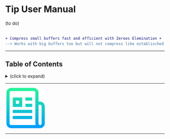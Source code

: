 # Tip User Manual

(to do)


```diff

+ Compress small buffers fast and efficient with Zeroes Elemination +
--> Works with big buffers too but will not compress like establisched zip tools ❗

```

---
<h2>Table of Contents</h2>
<details><summary>(click to expand)</summary><ol><!-- TABLE OF CONTENTS START -->

<!--
Table of Contents Generation:
* Install vsCode extension "Markdown TOC" from dumeng
* Use Shift-Command-P "markdownTOC:generate" to get the automatic numbering.
* replace "<a name" with "<a id"
* replace "##" followed by 2 spaces with "## "‚
-->

<!-- vscode-markdown-toc -->
<!-- vscode-markdown-toc-config
    numbering=true
    autoSave=true
    /vscode-markdown-toc-config -->
<!-- /vscode-markdown-toc -->

</div></ol></details><!-- TABLE OF CONTENTS END -->

---

![./images/logo.png](../images/logo.png)

---

<!--

https://jwakely.github.io/pkg-gcc-latest/

```bash
wget --content-disposition https://kayari.org/gcc-latest/gcc-latest.deb
cd ~/Downloads
sudo dpkg -i gcc-latest_15.0.0-20250112gitf4fa0b7d493a.deb
cd /opt
ls -l # gcc-latest
cd /etc/profile.d # ls -l
sudo echo export PATH=/opt/gcc-latest/bin/:$PATH > # /etc/profile.d/gccpath.go 
```

With 2 reserved bytes, zA and fA is this possible:
* 1: 00                            Z1
* 2: 00 00                         Z2
* 3: 00 00 00                      Z3
* 4: 00 00 00 00                   Z1 zA
* 5: 00 00 00 00 00                zA Z1
* 6: 00 00 00 00 00 00             Z2 zA
* 7: 00 00 00 00 00 00 00          za Z2
* 8: 00 00 00 00 00 00 00 00       Z3 zA
* 9: 00 00 00 00 00 00 00 00 00    zA Z3
* 
* 1: FF                            FF
* 2: FF FF                         F2
* 3: FF FF FF                      F3
* 4: FF FF FF FF                   F4
* 5: FF FF FF FF FF                F2 fA
* 6: FF FF FF FF FF FF             fA F2
* 7: FF FF FF FF FF FF FF          F3 fA
* 8: FF FF FF FF FF FF FF FF       fA F3
* 9: FF FF FF FF FF FF FF FF FF    F4 fA
* A: FF FF FF FF FF FF FF FF FF FF fA F4

### How to reduce short buffers

* Lets imagine to have some reserved bytes like 00, Z1, Z2, Z3, Z4, F1==FF, F2, F3, F4
* 00 we want eleminate
* We replace 00...00 00 00 00 with Z1...Z4
* We replace 5...21 00 with Z1 Z1...Z4 Z4
* We replace 5...21 FF with F1 F1...F4 F4
* What if we have more than 21 00 or FF in a row? Probabli that is ok.
* We extract the remaining bytes. Example: x4 x3 00 00 x2 FF FF FF x1 x0, so we have x4 x3 x2 x1 x0
* x4...x0 is a 5 digit number N using 256 ciphers. We need to translate N into yn...y0 with 128 ciphers.
* This costs computing effort: x4*256^4 + ... x0*256^0
* N0/128 = N>>7 = yn
* N0-yn = N1 ... N1/128 y(n-1) ...
* We put yn...y0 into the place of x4...x0 and append the ciphers up to n.
* In general we translate 40 bit (x0...x4) into 42 bit (yn...y0), so yn is y5
* If we say all shortcut bytes have a MSB 0 and all y have a MSB 1 we can
* Use 127 schortcut bytes and replace common pattern with shortcut bytes.
* Then we take the x4...x0 and translate to y5...0 by just bit shifting
* No we have a sewuence with mixed MSB 0 or 1.
* To decompress we change y5...y0 (the bytes with MSB1) into x4...x0.
* We replce all shortcuts (the bytes with MSB0) and we are done.
* 00 is not used at all.
* 1...127 are shortcut bits.
* We take binary data and automatically determine a good shortcut set.
* The shortcut set is de-facto a pattern list.


 tiPack converts in to out and returns final lenth.

 Algorithm:
 * Start with tip list longest pattern and try to find a match inside in.
 * If a longest possible pattern match was found we have afterwards:
   - preBytes match postBytes
   - start over with preBytes and postBytes and so on until we cannot replace any pattern anymore
   - Then we have: xx xx p7 x p0 p0 xx xx xx for example, where pp are any pattern replace bytes,
     which all != 0 and all have MSB==0. The xx are the remaining bytes, which can have any values.
     Of course we need the position information like:

 (A) in:  xx xx xx xx xx xx xx xx xx xx xx xx xx xx xx xx
 (B) in:  xx xx P7 P7 P7 P7 xx P0 P0 P0 P0 P0 P0 xx xx xx
 (C) ref:  0  0  1  1  1  1  0  1  1  1  1  1  1  0  0  0
 (D) (in) xx xx      p7     xx    p0    p0       xx xx xx
 * (A) is in and (C) is the result of the first
 Using (C) we collect the remaing bytes: xx xx xx xx xx xx in this example
 We convert them to yy yy yy yy yy yy yy

Worst case length, when no compression is possible:

in | bits |     7-bits | out | delta to previous | out delta to in
--:|-----:|-----------:|----:|-------------------|------
 0 |    0 |  0 * 7 + 0 |   0 |                   |
 1 |    8 |  1 * 7 + 1 |   2 | +2                | 1
 2 |   16 |  2 * 7 + 2 |   3 | +1                | 1
 3 |   24 |  3 * 7 + 3 |   4 | +1                | 1
 4 |   32 |  4 * 7 + 4 |   5 | +1                | 1
 5 |   40 |  5 * 7 + 5 |   6 | +1                | 1
 6 |   48 |  6 * 7 + 6 |   7 | +1                | 1
 7 |   56 |  7 * 7 + 7 |   8 | +1                | 1
 8 |   64 |  9 * 7 + 1 |  10 | +2                | 2
 9 |   72 | 10 * 7 + 2 |  11 | +1                | 2
10 |   80 | 11 * 7 + 3 |  12 | +1                | 2
11 |   88 | 12 * 7 + 4 |  13 | +1                | 2
12 |   96 | 13 * 7 + 5 |  14 | +1                | 2
13 |  104 | 14 * 7 + 6 |  15 | +1                | 2
14 |  112 | 15 * 7 + 7 |  16 | +1                | 2
15 |  120 | 17 * 7 + 1 |  18 | +2                | 3
16 |  128 | 18 * 7 + 2 |  19 | +1                | 3
17 |  136 | 19 * 7 + 3 |  20 | +1                | 3
18 |  144 | 20 * 7 + 4 |  21 | +1                | 3
19 |  152 | 21 * 7 + 5 |  22 | +1                | 3
20 |  160 | 22 * 7 + 6 |  23 | +1                | 3
21 |  168 | 23 * 7 + 7 |  24 | +1                | 3
22 |  176 | 25 * 7 + 1 |  26 | +2                | 4
23 |  184 | 26 * 7 + 2 |  27 | +1                | 4


-->

